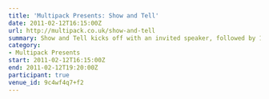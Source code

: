 ```yaml
---
title: 'Multipack Presents: Show and Tell'
date: 2011-02-12T16:15:00Z
url: http://multipack.co.uk/show-and-tell
summary: Show and Tell kicks off with an invited speaker, followed by 10-15 minute slots that are offered to new and seasoned speakers alike, giving anyone the chance to engage with an enthusiastic audience of web and tech enthusiasts.
category:
- Multipack Presents
start: 2011-02-12T16:15:00Z
end: 2011-02-12T19:20:00Z
participant: true
venue_id: 9c4wf4q7+f2
---
```


